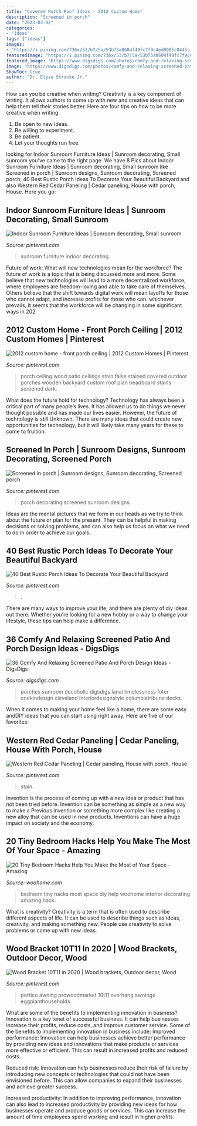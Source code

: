 ```yaml
---
title: "Covered Porch Roof Ideas - 2012 Custom Home"
description: "Screened in porch"
date: "2023-03-02"
categories:
- "ideas"
tags: ["ideas"]
images:
- "https://i.pinimg.com/736x/53/b7/5a/53b75a8604f49fc7f9c4ed8985c0445c.jpg"
featuredImage: "https://i.pinimg.com/736x/53/b7/5a/53b75a8604f49fc7f9c4ed8985c0445c.jpg"
featured_image: "https://www.digsdigs.com/photos/comfy-and-relaxing-screened-patio-design-ideas-30-554x737.jpg"
image: "https://www.digsdigs.com/photos/comfy-and-relaxing-screened-patio-design-ideas-30-554x737.jpg"
ShowToc: true
author: "Dr. Elyse Stracke Jr."
---
```



How can you be creative when writing?
Creativity is a key component of writing. It allows authors to come up with new and creative ideas that can help them tell their stories better. Here are four tips on how to be more creative when writing:
1. Be open to new ideas.
2. Be willing to experiment.
3. Be patient.
4. Let your thoughts run free.

	

		
looking for Indoor Sunroom Furniture Ideas | Sunroom decorating, Small sunroom you've came to the right page. We have 8 Pics about Indoor Sunroom Furniture Ideas | Sunroom decorating, Small sunroom like Screened in porch | Sunroom designs, Sunroom decorating, Screened porch, 40 Best Rustic Porch Ideas To Decorate Your Beautiful Backyard and also Western Red Cedar Paneling | Cedar paneling, House with porch, House. Here you go:
		
    
## Indoor Sunroom Furniture Ideas | Sunroom Decorating, Small Sunroom

<img loading=lazy src="https://i.pinimg.com/736x/a3/3d/54/a33d54ea46e6c0551bbfbf23f421be87.jpg" onerror="this.onerror=null;this.src='https://tse2.mm.bing.net/th?id=OIP.dQVTqL1GyccbrFnrmtivwAHaJ3&amp;pid=15.1';" alt="Indoor Sunroom Furniture Ideas | Sunroom decorating, Small sunroom">

_Source: pinterest.com_

>sunroom furniture indoor decorating. 

	

Future of work: What will new technologies mean for the workforce?
The future of work is a topic that is being discussed more and more. Some believe that new technologies will lead to a more decentralized workforce, where employees are freedom-loving and able to take care of themselves. Others believe that the shift towards digital work will mean layoffs for those who cannot adapt, and increase profits for those who can. whichever prevails, it seems that the workforce will be changing in some significant ways in 202
    
## 2012 Custom Home - Front Porch Ceiling | 2012 Custom Homes | Pinterest

<img loading=lazy src="https://s-media-cache-ak0.pinimg.com/736x/af/ee/ce/afeece3c4ac03270eb7a735804548806.jpg" onerror="this.onerror=null;this.src='https://tse2.mm.bing.net/th?id=OIP.9rWt9cnbSG0P-BSU-Hi-QAHaLD&amp;pid=15.1';" alt="2012 custom home - front porch ceiling | 2012 Custom Homes | Pinterest">

_Source: pinterest.com_

>porch ceiling wood patio ceilings stain false stained covered outdoor porches wooden backyard custom roof plan beadboard stains screened dark. 

	

What does the future hold for technology?
Technology has always been a critical part of many people’s lives. It has allowed us to do things we never thought possible and has made our lives easier. However, the future of technology is still Unknown. There are many ideas that could create new opportunities for technology, but it will likely take many years for these to come to fruition.

    
## Screened In Porch | Sunroom Designs, Sunroom Decorating, Screened Porch

<img loading=lazy src="https://i.pinimg.com/736x/53/b7/5a/53b75a8604f49fc7f9c4ed8985c0445c.jpg" onerror="this.onerror=null;this.src='https://tse4.mm.bing.net/th?id=OIP.YTOKyh5L4zhwlfbpkrtbKgHaLH&amp;pid=15.1';" alt="Screened in porch | Sunroom designs, Sunroom decorating, Screened porch">

_Source: pinterest.com_

>porch decorating screened sunroom designs. 

	

Ideas are the mental pictures that we form in our heads as we try to think about the future or plan for the present. They can be helpful in making decisions or solving problems, and can also help us focus on what we need to do in order to achieve our goals.

    
## 40 Best Rustic Porch Ideas To Decorate Your Beautiful Backyard

<img loading=lazy src="https://i.pinimg.com/736x/61/32/68/61326801b9fde2c4bba0c408a549bc47.jpg" onerror="this.onerror=null;this.src='https://tse4.mm.bing.net/th?id=OIP.cZYdHmvMgfXj4ki1B5JhgwHaFi&amp;pid=15.1';" alt="40 Best Rustic Porch Ideas To Decorate Your Beautiful Backyard">

_Source: pinterest.com_

>. 

	

There are many ways to improve your life, and there are plenty of diy ideas out there. Whether you're looking for a new hobby or a way to change your lifestyle, these tips can help make a difference.

    
## 36 Comfy And Relaxing Screened Patio And Porch Design Ideas - DigsDigs

<img loading=lazy src="https://www.digsdigs.com/photos/comfy-and-relaxing-screened-patio-design-ideas-30-554x737.jpg" onerror="this.onerror=null;this.src='https://tse4.mm.bing.net/th?id=OIP.j6HBl8d2bTR50mg9fNBhnAHaJ2&amp;pid=15.1';" alt="36 Comfy And Relaxing Screened Patio And Porch Design Ideas - DigsDigs">

_Source: digsdigs.com_

>porches sunroom decoholic digsdigs lanai timelessness foter onekindesign cleveland interiordesignstyle columbiatribune decks. 

	

When it comes to making your home feel like a home, there are some easy andDIY ideas that you can start using right away. Here are five of our favorites: 

    
## Western Red Cedar Paneling | Cedar Paneling, House With Porch, House

<img loading=lazy src="https://i.pinimg.com/736x/c0/c2/95/c0c295876be1066b2b1b860a83a3820d.jpg" onerror="this.onerror=null;this.src='https://tse4.mm.bing.net/th?id=OIP.CxEKurMhzFi4XkPKWSRpIQHaLH&amp;pid=15.1';" alt="Western Red Cedar Paneling | Cedar paneling, House with porch, House">

_Source: pinterest.com_

>stain. 

	

Invention is the process of coming up with a new idea or product that has not been tried before. Invention can be something as simple as a new way to make a Previous invention or something more complex like creating a new alloy that can be used in new products. Inventions can have a huge impact on society and the economy.

    
## 20 Tiny Bedroom Hacks Help You Make The Most Of Your Space - Amazing

<img loading=lazy src="http://www.woohome.com/wp-content/uploads/2014/07/brilliant-ideas-for-tiny-bedroom-12.jpg" onerror="this.onerror=null;this.src='https://tse1.mm.bing.net/th?id=OIP.cR0Wq8HXMfwVjLqqaKh43QHaLH&amp;pid=15.1';" alt="20 Tiny Bedroom Hacks Help You Make the Most of Your Space - Amazing">

_Source: woohome.com_

>bedroom tiny hacks most space diy help woohome interior decorating amazing hack. 

	

What is creativity?
Creativity is a term that is often used to describe different aspects of life. It can be used to describe things such as ideas, creativity, and making something new. People use creativity to solve problems or come up with new ideas.

    
## Wood Bracket 10T11 In 2020 | Wood Brackets, Outdoor Decor, Wood

<img loading=lazy src="https://i.pinimg.com/736x/5d/68/11/5d681103cea8e72a5df26e8dff11c9d4.jpg" onerror="this.onerror=null;this.src='https://tse3.mm.bing.net/th?id=OIP.sAwGcd_ADvNj79akeUxocAHaHa&amp;pid=15.1';" alt="Wood Bracket 10T11 in 2020 | Wood brackets, Outdoor decor, Wood">

_Source: pinterest.com_

>portico awning prowoodmarket 10t11 overhang awnings eggplanthouseholds. 

	

What are some of the benefits to implementing innovation in business?
Innovation is a key tenet of successful business. It can help businesses increase their profits, reduce costs, and improve customer service. Some of the benefits to implementing innovation in business include: 
Improved performance: Innovation can help businesses achieve better performance by providing new ideas and innovations that make products or services more effective or efficient. This can result in increased profits and reduced costs. 

Reduced risk: Innovation can help businesses reduce their risk of failure by introducing new concepts or technologies that could not have been envisioned before. This can allow companies to expand their businesses and achieve greater success. 

Increased productivity: In addition to improving performance, innovation can also lead to increased productivity by providing new ideas for how businesses operate and produce goods or services. This can increase the amount of time employees spend working and result in higher profits.

